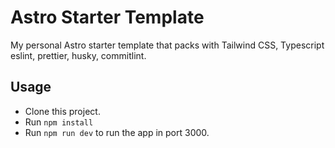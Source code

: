 # Astro Starter Template

My personal Astro starter template that packs with Tailwind CSS, Typescript eslint, prettier, husky, commitlint.

## Usage

- Clone this project.
- Run `npm install`
- Run `npm run dev` to run the app in port 3000.
